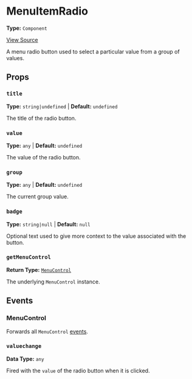 # MenuItemRadio

**Type:** `Component`

[View Source](../../../../../vime-complete/src/plugins/settings/menu/MenuItemRadio.svelte)

A menu radio button used to select a particular value from a group of values.

## Props

### `title`

**Type:** `string|undefined` | **Default:** `undefined`

The title of the radio button.

### `value`

**Type:** `any` | **Default:** `undefined`

The value of the radio button.

### `group`

**Type:** `any` | **Default:** `undefined`

The current group value.

### `badge`

**Type:** `string|null` | **Default:** `null`

Optional text used to give more context to the value associated with the button.

### `getMenuControl`

**Return Type:** [`MenuControl`](./menu-control.md)

The underlying `MenuControl` instance.

## Events

### MenuControl

Forwards all `MenuControl` [events](./menu-control.md#events).

### `valuechange`

**Data Type:** `any`

Fired with the `value` of the radio button when it is clicked.